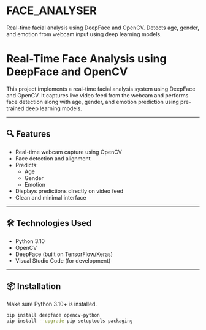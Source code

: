 # FACE_ANALYSER
Real-time facial analysis using DeepFace and OpenCV. Detects age, gender, and emotion from webcam input using deep learning models.

# Real-Time Face Analysis using DeepFace and OpenCV

This project implements a real-time facial analysis system using DeepFace and OpenCV. It captures live video feed from the webcam and performs face detection along with age, gender, and emotion prediction using pre-trained deep learning models.

---

## 🔍 Features

- Real-time webcam capture using OpenCV
- Face detection and alignment
- Predicts:
  - Age
  - Gender
  - Emotion
- Displays predictions directly on video feed
- Clean and minimal interface

---

## 🛠️ Technologies Used

- Python 3.10
- OpenCV
- DeepFace (built on TensorFlow/Keras)
- Visual Studio Code (for development)

---

## 📦 Installation

Make sure Python 3.10+ is installed.

```bash
pip install deepface opencv-python
pip install --upgrade pip setuptools packaging
